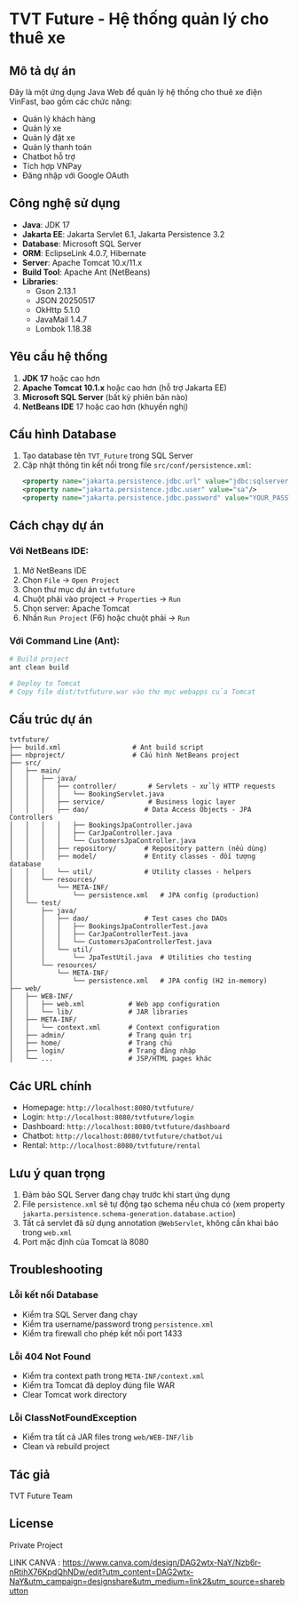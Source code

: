 # TVT Future - Hệ thống quản lý cho thuê xe

## Mô tả dự án
Đây là một ứng dụng Java Web để quản lý hệ thống cho thuê xe điện VinFast, bao gồm các chức năng:
- Quản lý khách hàng
- Quản lý xe
- Quản lý đặt xe
- Quản lý thanh toán
- Chatbot hỗ trợ
- Tích hợp VNPay
- Đăng nhập với Google OAuth

## Công nghệ sử dụng
- **Java**: JDK 17
- **Jakarta EE**: Jakarta Servlet 6.1, Jakarta Persistence 3.2
- **Database**: Microsoft SQL Server
- **ORM**: EclipseLink 4.0.7, Hibernate
- **Server**: Apache Tomcat 10.x/11.x
- **Build Tool**: Apache Ant (NetBeans)
- **Libraries**: 
  - Gson 2.13.1
  - JSON 20250517
  - OkHttp 5.1.0
  - JavaMail 1.4.7
  - Lombok 1.18.38

## Yêu cầu hệ thống
1. **JDK 17** hoặc cao hơn
2. **Apache Tomcat 10.1.x** hoặc cao hơn (hỗ trợ Jakarta EE)
3. **Microsoft SQL Server** (bất kỳ phiên bản nào)
4. **NetBeans IDE** 17 hoặc cao hơn (khuyến nghị)

## Cấu hình Database
1. Tạo database tên `TVT_Future` trong SQL Server
2. Cập nhật thông tin kết nối trong file `src/conf/persistence.xml`:
   ```xml
   <property name="jakarta.persistence.jdbc.url" value="jdbc:sqlserver://localhost:1433;databaseName=TVT_Future;encrypt=false;trustServerCertificate=true;"/>
   <property name="jakarta.persistence.jdbc.user" value="sa"/>
   <property name="jakarta.persistence.jdbc.password" value="YOUR_PASSWORD"/>
   ```

## Cách chạy dự án

### Với NetBeans IDE:
1. Mở NetBeans IDE
2. Chọn `File` → `Open Project`
3. Chọn thư mục dự án `tvtfuture`
4. Chuột phải vào project → `Properties` → `Run`
5. Chọn server: Apache Tomcat
6. Nhấn `Run Project` (F6) hoặc chuột phải → `Run`

### Với Command Line (Ant):
```bash
# Build project
ant clean build

# Deploy to Tomcat
# Copy file dist/tvtfuture.war vào thư mục webapps của Tomcat
```

## Cấu trúc dự án
```
tvtfuture/
├── build.xml                  # Ant build script
├── nbproject/                 # Cấu hình NetBeans project
├── src/
│   ├── main/
│   │   ├── java/
│   │   │   ├── controller/        # Servlets - xử lý HTTP requests
│   │   │   │   └── BookingServlet.java
│   │   │   ├── service/           # Business logic layer
│   │   │   ├── dao/              # Data Access Objects - JPA Controllers
│   │   │   │   ├── BookingsJpaController.java
│   │   │   │   ├── CarJpaController.java
│   │   │   │   └── CustomersJpaController.java
│   │   │   ├── repository/       # Repository pattern (nếu dùng)
│   │   │   ├── model/            # Entity classes - đối tượng database
│   │   │   └── util/             # Utility classes - helpers
│   │   └── resources/
│   │       └── META-INF/
│   │           └── persistence.xml   # JPA config (production)
│   └── test/
│       ├── java/
│       │   ├── dao/              # Test cases cho DAOs
│       │   │   ├── BookingsJpaControllerTest.java
│       │   │   ├── CarJpaControllerTest.java
│       │   │   └── CustomersJpaControllerTest.java
│       │   └── util/
│       │       └── JpaTestUtil.java  # Utilities cho testing
│       └── resources/
│           └── META-INF/
│               └── persistence.xml   # JPA config (H2 in-memory)
├── web/
│   ├── WEB-INF/
│   │   ├── web.xml           # Web app configuration
│   │   └── lib/              # JAR libraries
│   ├── META-INF/
│   │   └── context.xml       # Context configuration
│   ├── admin/                # Trang quản trị
│   ├── home/                 # Trang chủ
│   ├── login/                # Trang đăng nhập
│   └── ...                   # JSP/HTML pages khác
```


## Các URL chính
- Homepage: `http://localhost:8080/tvtfuture/`
- Login: `http://localhost:8080/tvtfuture/login`
- Dashboard: `http://localhost:8080/tvtfuture/dashboard`
- Chatbot: `http://localhost:8080/tvtfuture/chatbot/ui`
- Rental: `http://localhost:8080/tvtfuture/rental`

## Lưu ý quan trọng
1. Đảm bảo SQL Server đang chạy trước khi start ứng dụng
2. File `persistence.xml` sẽ tự động tạo schema nếu chưa có (xem property `jakarta.persistence.schema-generation.database.action`)
3. Tất cả servlet đã sử dụng annotation `@WebServlet`, không cần khai báo trong `web.xml`
4. Port mặc định của Tomcat là 8080

## Troubleshooting

### Lỗi kết nối Database
- Kiểm tra SQL Server đang chạy
- Kiểm tra username/password trong `persistence.xml`
- Kiểm tra firewall cho phép kết nối port 1433

### Lỗi 404 Not Found
- Kiểm tra context path trong `META-INF/context.xml`
- Kiểm tra Tomcat đã deploy đúng file WAR
- Clear Tomcat work directory

### Lỗi ClassNotFoundException
- Kiểm tra tất cả JAR files trong `web/WEB-INF/lib`
- Clean và rebuild project

## Tác giả
TVT Future Team

## License
Private Project


LINK CANVA : https://www.canva.com/design/DAG2wtx-NaY/Nzb6r-nRtihX76KpdQhNDw/edit?utm_content=DAG2wtx-NaY&utm_campaign=designshare&utm_medium=link2&utm_source=sharebutton
